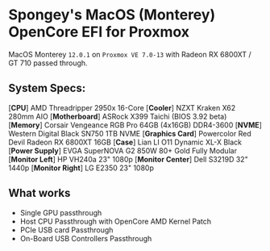 # Spongey's MacOS (Monterey) OpenCore EFI for Proxmox
MacOS Monterey `12.0.1` on `Proxmox VE 7.0-13` with Radeon RX 6800XT / GT 710 passed through.


## System Specs:
[**CPU**] AMD Threadripper 2950x 16-Core
[**Cooler**] NZXT Kraken X62 280mm AIO
[**Motherboard**] ASRock X399 Taichi (BIOS 3.92 beta)
[**Memory**] Corsair Vengeance RGB Pro 64GB (4x16GB) DDR4-3600
[**NVME**] Western Digital Black SN750 1TB NVME
[**Graphics Card**] Powercolor Red Devil Radeon RX 6800XT 16GB
[**Case**] Lian LI O11 Dynamic XL-X Black
[**Power Supply**] EVGA SuperNOVA G2 850W 80+ Gold Fully Modular
[**Monitor Left**] HP VH240a 23" 1080p
[**Monitor Center**] Dell S3219D 32" 1440p
[**Monitor Right**] LG E2350 23" 1080p

## What works
- Single GPU passthrough
- Host CPU Passthrough with OpenCore AMD Kernel Patch
- PCIe USB card Passthrough
- On-Board USB Controllers Passthrough
